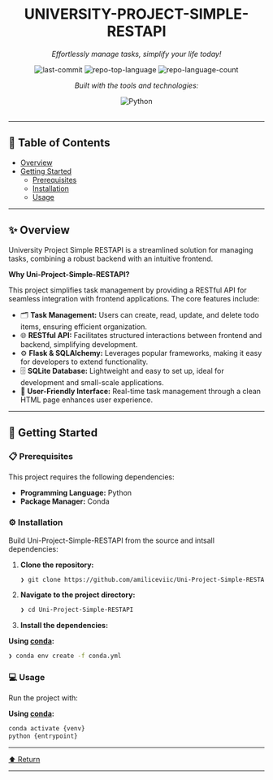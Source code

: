 <div id="top">

<!-- HEADER STYLE: CLASSIC -->
<div align="center">


# UNIVERSITY-PROJECT-SIMPLE-RESTAPI

<em>Effortlessly manage tasks, simplify your life today!</em>

<!-- BADGES -->
<img src="https://img.shields.io/github/last-commit/amiliceviic/Uni-Project-Simple-RESTAPI?style=flat&logo=git&logoColor=white&color=0080ff" alt="last-commit">
<img src="https://img.shields.io/github/languages/top/amiliceviic/Uni-Project-Simple-RESTAPI?style=flat&color=0080ff" alt="repo-top-language">
<img src="https://img.shields.io/github/languages/count/amiliceviic/Uni-Project-Simple-RESTAPI?style=flat&color=0080ff" alt="repo-language-count">

<em>Built with the tools and technologies:</em>

<img src="https://img.shields.io/badge/Python-3776AB.svg?style=flat&logo=Python&logoColor=white" alt="Python">

</div>
<br>

---

## 📄 Table of Contents

- [Overview](#-overview)
- [Getting Started](#-getting-started)
    - [Prerequisites](#-prerequisites)
    - [Installation](#-installation)
    - [Usage](#-usage)

---

## ✨ Overview

University Project Simple RESTAPI is a streamlined solution for managing tasks, combining a robust backend with an intuitive frontend. 

**Why Uni-Project-Simple-RESTAPI?**

This project simplifies task management by providing a RESTful API for seamless integration with frontend applications. The core features include:

- 🗂️ **Task Management:** Users can create, read, update, and delete todo items, ensuring efficient organization.
- 🌐 **RESTful API:** Facilitates structured interactions between frontend and backend, simplifying development.
- ⚙️ **Flask & SQLAlchemy:** Leverages popular frameworks, making it easy for developers to extend functionality.
- 🗄️ **SQLite Database:** Lightweight and easy to set up, ideal for development and small-scale applications.
- 🎨 **User-Friendly Interface:** Real-time task management through a clean HTML page enhances user experience.

---

## 🚀 Getting Started

### 📋 Prerequisites

This project requires the following dependencies:

- **Programming Language:** Python
- **Package Manager:** Conda

### ⚙️ Installation

Build Uni-Project-Simple-RESTAPI from the source and intsall dependencies:

1. **Clone the repository:**

    ```sh
    ❯ git clone https://github.com/amiliceviic/Uni-Project-Simple-RESTAPI
    ```

2. **Navigate to the project directory:**

    ```sh
    ❯ cd Uni-Project-Simple-RESTAPI
    ```

3. **Install the dependencies:**

**Using [conda](https://docs.conda.io/):**

```sh
❯ conda env create -f conda.yml
```

### 💻 Usage

Run the project with:

**Using [conda](https://docs.conda.io/):**

```sh
conda activate {venv}
python {entrypoint}
```

---

<div align="left"><a href="#top">⬆ Return</a></div>

---
